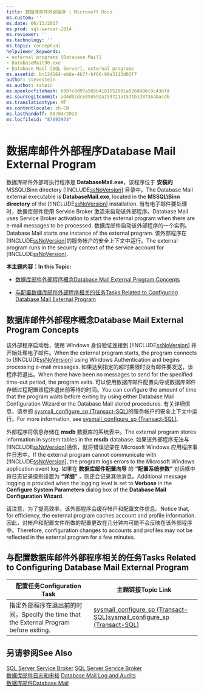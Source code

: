 ```yaml
---
title: 数据库邮件外部程序 | Microsoft Docs
ms.custom: ''
ms.date: 06/13/2017
ms.prod: sql-server-2014
ms.reviewer: ''
ms.technology: ''
ms.topic: conceptual
helpviewer_keywords:
- external programs [Database Mail]
- DatabaseMail90.exe
- Database Mail [SQL Server], external programs
ms.assetid: bc124164-eb6e-4b7f-bf66-98a3113d02f7
author: stevestein
ms.author: sstein
ms.openlocfilehash: 698fc8d97a565b4181552691a0260486c9c43bfd
ms.sourcegitcommit: ad4d92dce894592a259721a1571b1d8736abacdb
ms.translationtype: MT
ms.contentlocale: zh-CN
ms.lasthandoff: 08/04/2020
ms.locfileid: "87693972"
---
```

# <a name="database-mail-external-program"></a><span data-ttu-id="d8b30-102">数据库邮件外部程序</span><span class="sxs-lookup"><span data-stu-id="d8b30-102">Database Mail External Program</span></span>
  <span data-ttu-id="d8b30-103">数据库邮件外部可执行程序是 **DatabaseMail.exe**，该程序位于 **安装的** MSSQL\Binn directory [!INCLUDE[ssNoVersion](../../includes/ssnoversion-md.md)] 目录中。</span><span class="sxs-lookup"><span data-stu-id="d8b30-103">The Database Mail external executable is **DatabaseMail.exe**, located in the **MSSQL\Binn directory** of the [!INCLUDE[ssNoVersion](../../includes/ssnoversion-md.md)] installation.</span></span> <span data-ttu-id="d8b30-104">当有电子邮件要处理时，数据库邮件使用 Service Broker 激活来启动该外部程序。</span><span class="sxs-lookup"><span data-stu-id="d8b30-104">Database Mail uses Service Broker activation to start the external program when there are e-mail messages to be processed.</span></span> <span data-ttu-id="d8b30-105">数据库邮件启动该外部程序的一个实例。</span><span class="sxs-lookup"><span data-stu-id="d8b30-105">Database Mail starts one instance of the external program.</span></span> <span data-ttu-id="d8b30-106">该外部程序在 [!INCLUDE[ssNoVersion](../../includes/ssnoversion-md.md)]的服务帐户的安全上下文中运行。</span><span class="sxs-lookup"><span data-stu-id="d8b30-106">The external program runs in the security context of the service account for [!INCLUDE[ssNoVersion](../../includes/ssnoversion-md.md)].</span></span>  
  
 <span data-ttu-id="d8b30-107">**本主题内容：**</span><span class="sxs-lookup"><span data-stu-id="d8b30-107">**In this Topic:**</span></span>  
  
-   [<span data-ttu-id="d8b30-108">数据库邮件外部程序概念</span><span class="sxs-lookup"><span data-stu-id="d8b30-108">Database Mail External Program Concepts</span></span>](#ComponentsAndConcepts)  
  
-   [<span data-ttu-id="d8b30-109">与配置数据库邮件外部程序相关的任务</span><span class="sxs-lookup"><span data-stu-id="d8b30-109">Tasks Related to Configuring Database Mail External Program</span></span>](#RelatedTasks)  
  
##  <a name="database-mail-external-program-concepts"></a><a name="ComponentsAndConcepts"></a> <span data-ttu-id="d8b30-110">数据库邮件外部程序概念</span><span class="sxs-lookup"><span data-stu-id="d8b30-110">Database Mail External Program Concepts</span></span>  
 <span data-ttu-id="d8b30-111">该外部程序启动后，使用 Windows 身份验证连接到 [!INCLUDE[ssNoVersion](../../includes/ssnoversion-md.md)] 并开始处理电子邮件。</span><span class="sxs-lookup"><span data-stu-id="d8b30-111">When the external program starts, the program connects to [!INCLUDE[ssNoVersion](../../includes/ssnoversion-md.md)] using Windows Authentication and begins processing e-mail messages.</span></span> <span data-ttu-id="d8b30-112">如果达到指定的超时期限时没有邮件要发送，该程序将退出。</span><span class="sxs-lookup"><span data-stu-id="d8b30-112">When there have been no messages to send for the specified time-out period, the program exits.</span></span> <span data-ttu-id="d8b30-113">可以使用数据库邮件配置向导或数据库邮件存储过程配置该程序退出前等待的时间。</span><span class="sxs-lookup"><span data-stu-id="d8b30-113">You can configure the amount of time that the program waits before exiting by using either Database Mail Configuration Wizard or the Database Mail stored procedures.</span></span> <span data-ttu-id="d8b30-114">有关详细信息，请参阅 [sysmail_configure_sp (Transact-SQL)](/sql/relational-databases/system-stored-procedures/sysmail-configure-sp-transact-sql)的服务帐户的安全上下文中运行。</span><span class="sxs-lookup"><span data-stu-id="d8b30-114">For more information, see [sysmail_configure_sp &#40;Transact-SQL&#41;](/sql/relational-databases/system-stored-procedures/sysmail-configure-sp-transact-sql).</span></span>  
  
 <span data-ttu-id="d8b30-115">外部程序将信息存储在 **msdb** 数据库的系统表中。</span><span class="sxs-lookup"><span data-stu-id="d8b30-115">The external program stores information in system tables in the **msdb** database.</span></span> <span data-ttu-id="d8b30-116">如果该外部程序无法与 [!INCLUDE[ssNoVersion](../../includes/ssnoversion-md.md)]通信，就将错误记录在 Microsoft Windows 应用程序事件日志中。</span><span class="sxs-lookup"><span data-stu-id="d8b30-116">If the external program cannot communicate with [!INCLUDE[ssNoVersion](../../includes/ssnoversion-md.md)], the program logs errors to the Microsoft Windows application event log.</span></span> <span data-ttu-id="d8b30-117">如果在 **数据库邮件配置向导** 的 **“配置系统参数”** 对话框中将日志记录级别设置为 **“详细”** ，则还会记录其他消息。</span><span class="sxs-lookup"><span data-stu-id="d8b30-117">Additional message logging is provided when the logging level is set to **Verbose** in the **Configure System Parameters** dialog box of the **Database Mail Configuration Wizard**.</span></span>  
  
 <span data-ttu-id="d8b30-118">请注意，为了提高效率，该外部程序会缓存帐户和配置文件信息。</span><span class="sxs-lookup"><span data-stu-id="d8b30-118">Notice that, for efficiency, the external program caches account and profile information.</span></span> <span data-ttu-id="d8b30-119">因此，对帐户和配置文件所做的配置更改在几分钟内可能不会反映在该外部程序中。</span><span class="sxs-lookup"><span data-stu-id="d8b30-119">Therefore, configuration changes to accounts and profiles may not be reflected in the external program for a few minutes.</span></span>  
  
##  <a name="tasks-related-to-configuring-database-mail-external-program"></a><a name="RelatedTasks"></a> <span data-ttu-id="d8b30-120">与配置数据库邮件外部程序相关的任务</span><span class="sxs-lookup"><span data-stu-id="d8b30-120">Tasks Related to Configuring Database Mail External Program</span></span>  
  
|<span data-ttu-id="d8b30-121">配置任务</span><span class="sxs-lookup"><span data-stu-id="d8b30-121">Configuration Task</span></span>|<span data-ttu-id="d8b30-122">主题链接</span><span class="sxs-lookup"><span data-stu-id="d8b30-122">Topic Link</span></span>|  
|------------------------|----------------|  
|<span data-ttu-id="d8b30-123">指定外部程序在退出前的时间。</span><span class="sxs-lookup"><span data-stu-id="d8b30-123">Specify the time that the External Program before exiting.</span></span>|[<span data-ttu-id="d8b30-124">sysmail_configure_sp (Transact-SQL)</span><span class="sxs-lookup"><span data-stu-id="d8b30-124">sysmail_configure_sp &#40;Transact-SQL&#41;</span></span>](/sql/relational-databases/system-stored-procedures/sysmail-configure-sp-transact-sql)|  
  
## <a name="see-also"></a><span data-ttu-id="d8b30-125">另请参阅</span><span class="sxs-lookup"><span data-stu-id="d8b30-125">See Also</span></span>  
 <span data-ttu-id="d8b30-126">[SQL Server Service Broker](../../database-engine/configure-windows/sql-server-service-broker.md) </span><span class="sxs-lookup"><span data-stu-id="d8b30-126">[SQL Server Service Broker](../../database-engine/configure-windows/sql-server-service-broker.md) </span></span>  
 <span data-ttu-id="d8b30-127">[数据库邮件日志和审核](database-mail-log-and-audits.md) </span><span class="sxs-lookup"><span data-stu-id="d8b30-127">[Database Mail Log and Audits](database-mail-log-and-audits.md) </span></span>  
 [<span data-ttu-id="d8b30-128">数据库邮件</span><span class="sxs-lookup"><span data-stu-id="d8b30-128">Database Mail</span></span>](database-mail.md)  
  
  
